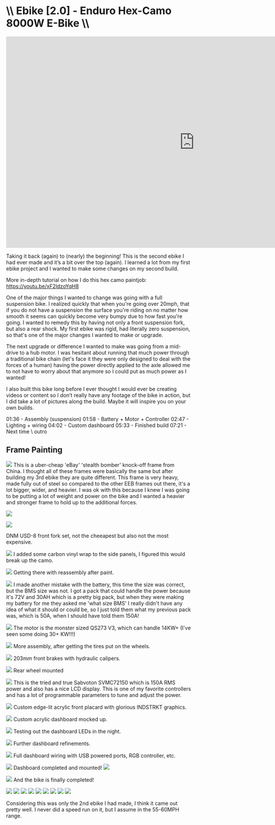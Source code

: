 # \\\ Ebike [2.0] - Enduro Hex-Camo 8000W E-Bike \\\

<div class="video-container"><iframe width="1024" height="576" src="https://www.youtube.com/embed/lb-ncWgV2aA" title="YouTube video player" frameborder="0" allow="accelerometer; autoplay; clipboard-write; encrypted-media; gyroscope; picture-in-picture" allowfullscreen></iframe></div>

Taking it back (again) to (nearly) the beginning! This is the second ebike I had ever made and it’s a bit over the top (again). I learned a lot from my first ebike project and I wanted to make some changes on my second build.

More in-depth tutorial on how I do this hex camo paintjob: https://youtu.be/xF2ldzoYqH8

One of the major things I wanted to change was going with a full suspension bike. I realized quickly that when you're going over 20mph, that if you do not have a suspension the surface you're riding on no matter how smooth it seems can quickly become very bumpy due to how fast you're going. I wanted to remedy this by having not only a front suspension fork, but also a rear shock. My first ebike was rigid, had literally zero suspension, so that's one of the major changes I wanted to make or upgrade. 

The next upgrade or difference I wanted to make was going from a mid-drive to a hub motor. I was hesitant about running that much power through a traditional bike chain (let's face it they were only designed to deal with the forces of a human) having the power directly applied to the axle allowed me to not have to worry about that anymore so I could put as much power as I wanted! 

I also built this bike long before I ever thought I would ever be creating videos or content so I don’t really have any footage of the bike in action, but I did take a lot of pictures along the build. Maybe it will inspire you on your own builds.

01:36 - Assembly (suspension)
01:58 - Battery + Motor + Controller
02:47 - Lighting + wiring
04:02 - Custom dashboard
05:33 - Finished build
07:21 - Next time \ outro

## Frame Painting

![](ebike_2.0_1.jpg) 
This is a uber-cheap 'eBay' 'stealth bomber' knock-off frame from China. I thought all of these frames were basically the same but after building my 3rd ebike they are quite different. This frame is very heavy, made fully out of steel so compared to the other EEB frames out there, it's a lot bigger, wider, and heavier. I was ok with this because I knew I was going to be putting a lot of weight and power on the bike and I wanted a heavier and stronger frame to hold up to the additional forces. 

![](ebike_2.0_2.jpg) 

![](ebike_2.0_3.jpg) 

DNM USD-8 front fork set, not the cheeapest but also not the most expensive. 

![](ebike_2.0_4.jpg) 
I added some carbon vinyl wrap to the side panels, I figured this would break up the camo. 

![](ebike_2.0_5.jpg)
Getting there with reassembly after paint. 

![](ebike_2.0_6.jpg) 
I made another mistake with the battery, this time the size was correct, but the BMS size was not. I got a pack that could handle the power because it's 72V and 30AH which is a pretty big pack, but when they were making my battery for me they asked me 'what size BMS' I really didn't have any idea of what it should or could be, so I just told them what my previous pack was, which is 50A, when I should have told them 150A!

![](ebike_2.0_7.jpg)
The motor is the monster sized QS273 V3, which can handle 14KW+ (I've seen some doing 30+ KW!!!)

![](ebike_2.0_8.jpg)
More assembly, after getting the tires put on the wheels. 

![](ebike_2.0_9.jpg)
203mm front brakes with hydraulic calipers. 

![](ebike_2.0_10.jpg)
Rear wheel mounted

![](ebike_2.0_11.jpg)
This is the tried and true Sabvoton SVMC72150 which is 150A RMS power and also has a nice LCD display. This is one of my favorite controllers and has a lot of programmable parameters to tune and adjust the power. 

![](ebike_2.0_12.jpg)
Custom edge-lit acrylic front placard with glorious INDSTRKT graphics.

![](ebike_2.0_13.jpg)
Custom acrylic dashboard mocked up.

![](ebike_2.0_14.jpg)
Testing out the dashboard LEDs in the night. 

![](ebike_2.0_15.jpg)
Further dashboard refinements. 

![](ebike_2.0_16.jpg)
Full dashboard wiring with USB powered ports, RGB controller, etc.

![](ebike_2.0_17.jpg)
Dashboard completed and mounted!
![](ebike_2.0_18.jpg)

![](ebike_2.0_19.jpg)
And the bike is finally completed!

![](ebike_2.0_20.jpg)
![](ebike_2.0_21.jpg)
![](ebike_2.0_22.jpg)
![](ebike_2.0_23.jpg)
![](ebike_2.0_24.jpg)
![](ebike_2.0_25.jpg)
![](ebike_2.0_26.jpg)
![](ebike_2.0_27.jpg)
![](ebike_2.0_28.jpg)

Considering this was only the 2nd ebike I had made, I think it came out pretty well. I never did a speed run on it, but I assume in the 55-60MPH range. 

